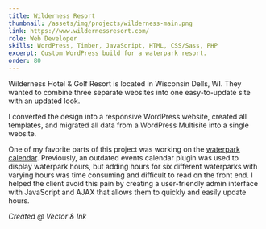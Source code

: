 ```yaml
---
title: Wilderness Resort
thumbnail: /assets/img/projects/wilderness-main.png
link: https://www.wildernessresort.com/
role: Web Developer
skills: WordPress, Timber, JavaScript, HTML, CSS/Sass, PHP
excerpt: Custom WordPress build for a waterpark resort.
order: 80
---
```


Wilderness Hotel & Golf Resort is located in Wisconsin Dells, WI. They wanted to combine three separate websites into one easy-to-update site with an updated look.

I converted the design into a responsive WordPress website, created all templates, and migrated all data from a WordPress Multisite into a single website.

One of my favorite parts of this project was working on the <a href="https://www.wildernessresort.com/waterpark-hours/" target="_blank" rel="noopener nofollow">waterpark calendar</a>. Previously, an outdated events calendar plugin was used to display waterpark hours, but adding hours for six different waterparks with varying hours was time consuming and difficult to read on the front end. I helped the client avoid this pain by creating a user-friendly admin interface with JavaScript and AJAX that allows them to quickly and easily update hours.

*Created @ Vector & Ink*
